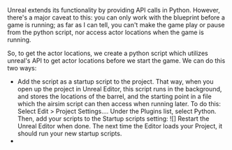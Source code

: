 Unreal extends its functionality by providing API calls in Python. However, there's a major caveat to this: you can only work with the blueprint before a game is running; as far as I can tell, you can't make the game play or pause from the python script, nor access actor locations when the game is running.

So, to get the actor locations, we create a python script which utilizes unreal's API to get actor locations before we start the game. We can do this two ways:
- Add the script as a startup script to the project. That way, when you open up the project in Unreal Editor, this script runs in the background, and stores the locations of the barrel, and the starting point in a file which the airsim script can then access when running later. To do this:
Select Edit > Project Settings.... Under the Plugins list, select Python. Then, add your scripts to the Startup scripts setting:
![]
Restart the Unreal Editor when done. The next time the Editor loads your Project, it should run your new startup scripts.
- 